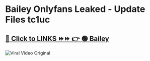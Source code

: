 
 # Bailey Onlyfans Leaked - Update Files tc1uc

## <h2><a href="https://clipsfans.com/Bailey&ref=git">🔗 Click to LINKS ⏩⏩ 👉 🟢 Bailey </a></h2>

<a href="https://clipsfans.com/Bailey&ref=git" rel="nofollow" data-target="animated-image.originalLink"><img src="https://i.ibb.co.com/xMMVF88/686577567.gif" alt="Viral Video Original" style="max-width: 100%; display: inline-block;" data-target="animated-image.originalImage"></a>

